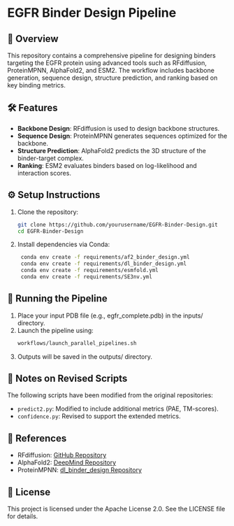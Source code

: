 # EGFR Binder Design Pipeline

## 🧬 Overview

This repository contains a comprehensive pipeline for designing binders targeting the EGFR protein using advanced tools such as RFdiffusion, ProteinMPNN, AlphaFold2, and ESM2. The workflow includes backbone generation, sequence design, structure prediction, and ranking based on key binding metrics.

## 🛠️ Features

- **Backbone Design**: RFdiffusion is used to design backbone structures.
- **Sequence Design**: ProteinMPNN generates sequences optimized for the backbone.
- **Structure Prediction**: AlphaFold2 predicts the 3D structure of the binder-target complex.
- **Ranking**: ESM2 evaluates binders based on log-likelihood and interaction scores.
  
## ⚙️ Setup Instructions

1. Clone the repository:
   ```bash
   git clone https://github.com/yourusername/EGFR-Binder-Design.git
   cd EGFR-Binder-Design
   
2. Install dependencies via Conda:

   ```bash
    conda env create -f requirements/af2_binder_design.yml
    conda env create -f requirements/dl_binder_design.yml
    conda env create -f requirements/esmfold.yml
    conda env create -f requirements/SE3nv.yml

## 🚀 Running the Pipeline

1. Place your input PDB file (e.g., egfr_complete.pdb) in the inputs/ directory.
2. Launch the pipeline using:
   ```bash
   workflows/launch_parallel_pipelines.sh

3. Outputs will be saved in the outputs/ directory.

## 📝 Notes on Revised Scripts

The following scripts have been modified from the original repositories:
- `predict2.py`: Modified to include additional metrics (PAE, TM-scores).
- `confidence.py`: Revised to support the extended metrics.

## 📖 References

- RFdiffusion: [GitHub Repository](https://github.com/google-deepmind/alphafold/tree/main)
- AlphaFold2: [DeepMind Repository](https://github.com/google-deepmind/alphafold)
- ProteinMPNN: [dl_binder_design Repository](https://github.com/nrbennet/dl_binder_design)

## 📜 License

This project is licensed under the Apache License 2.0. See the LICENSE file for details.
